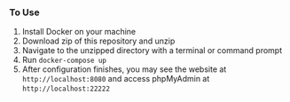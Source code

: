 ### To Use
1. Install Docker on your machine
2. Download zip of this repository and unzip
3. Navigate to the unzipped directory with a terminal or command prompt
4. Run `docker-compose up`
5. After configuration finishes, you may see the website at `http://localhost:8080` and access phpMyAdmin at `http://localhost:22222`
